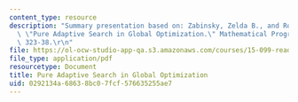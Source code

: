 ```yaml
---
content_type: resource
description: "Summary presentation based on: Zabinsky, Zelda B., and Robert L. Smith.\
  \ \"Pure Adaptive Search in Global Optimization.\" Mathematical Programming 55 (1992):\
  \ 323-38.\r\n"
file: https://ol-ocw-studio-app-qa.s3.amazonaws.com/courses/15-099-readings-in-optimization-fall-2003/0292134a68638bc07fcf576635255ae7_ses6_zabinsky1.pdf
file_type: application/pdf
resourcetype: Document
title: Pure Adaptive Search in Global Optimization
uid: 0292134a-6863-8bc0-7fcf-576635255ae7
---
```


